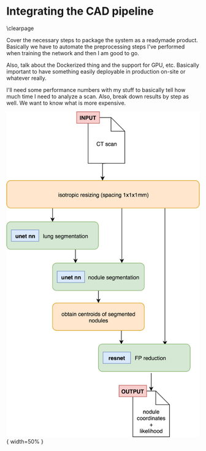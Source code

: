 # Integrating the CAD pipeline
\clearpage

Cover the necessary steps to package the system as a readymade product. Basically we have to automate
the preprocessing steps I've performed when training the network and then I am good to go.

Also, talk about the Dockerized thing and the support for GPU, etc. Basically important to have something easily deployable in production on-site or whatever really.

I'll need some performance numbers with my stuff to basically tell how much time I need to analyze a scan. Also, break down results by step as well. We want to know what is more expensive.

![the lucanode pipeline](lucanode_pipeline.png){ width=50% }
